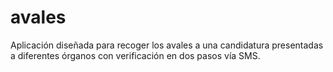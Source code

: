 # avales
Aplicación diseñada para recoger los avales a una candidatura presentadas a diferentes órganos con verificación en dos pasos vía SMS. 
